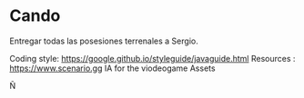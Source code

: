 # Cando
Entregar todas las posesiones terrenales a Sergio.

Coding style: https://google.github.io/styleguide/javaguide.html
Resources : https://www.scenario.gg IA for the viodeogame Assets

Ñ
